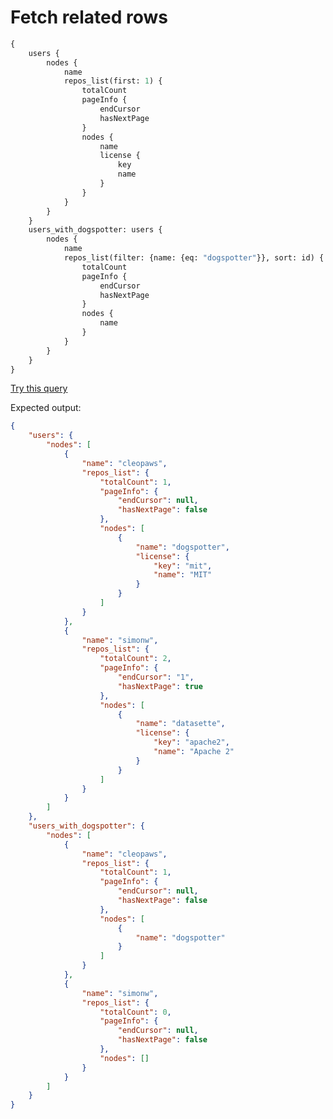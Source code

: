 # Fetch related rows

```graphql
{
    users {
        nodes {
            name
            repos_list(first: 1) {
                totalCount
                pageInfo {
                    endCursor
                    hasNextPage
                }
                nodes {
                    name
                    license {
                        key
                        name
                    }
                }
            }
        }
    }
    users_with_dogspotter: users {
        nodes {
            name
            repos_list(filter: {name: {eq: "dogspotter"}}, sort: id) {
                totalCount
                pageInfo {
                    endCursor
                    hasNextPage
                }
                nodes {
                    name
                }
            }
        }
    }
}
```
[Try this query](https://datasette-graphql-demo.datasette.io/graphql/fixtures?query=%0A%7B%0A%20%20%20%20users%20%7B%0A%20%20%20%20%20%20%20%20nodes%20%7B%0A%20%20%20%20%20%20%20%20%20%20%20%20name%0A%20%20%20%20%20%20%20%20%20%20%20%20repos_list%28first%3A%201%29%20%7B%0A%20%20%20%20%20%20%20%20%20%20%20%20%20%20%20%20totalCount%0A%20%20%20%20%20%20%20%20%20%20%20%20%20%20%20%20pageInfo%20%7B%0A%20%20%20%20%20%20%20%20%20%20%20%20%20%20%20%20%20%20%20%20endCursor%0A%20%20%20%20%20%20%20%20%20%20%20%20%20%20%20%20%20%20%20%20hasNextPage%0A%20%20%20%20%20%20%20%20%20%20%20%20%20%20%20%20%7D%0A%20%20%20%20%20%20%20%20%20%20%20%20%20%20%20%20nodes%20%7B%0A%20%20%20%20%20%20%20%20%20%20%20%20%20%20%20%20%20%20%20%20name%0A%20%20%20%20%20%20%20%20%20%20%20%20%20%20%20%20%20%20%20%20license%20%7B%0A%20%20%20%20%20%20%20%20%20%20%20%20%20%20%20%20%20%20%20%20%20%20%20%20key%0A%20%20%20%20%20%20%20%20%20%20%20%20%20%20%20%20%20%20%20%20%20%20%20%20name%0A%20%20%20%20%20%20%20%20%20%20%20%20%20%20%20%20%20%20%20%20%7D%0A%20%20%20%20%20%20%20%20%20%20%20%20%20%20%20%20%7D%0A%20%20%20%20%20%20%20%20%20%20%20%20%7D%0A%20%20%20%20%20%20%20%20%7D%0A%20%20%20%20%7D%0A%20%20%20%20users_with_dogspotter%3A%20users%20%7B%0A%20%20%20%20%20%20%20%20nodes%20%7B%0A%20%20%20%20%20%20%20%20%20%20%20%20name%0A%20%20%20%20%20%20%20%20%20%20%20%20repos_list%28filter%3A%20%7Bname%3A%20%7Beq%3A%20%22dogspotter%22%7D%7D%2C%20sort%3A%20id%29%20%7B%0A%20%20%20%20%20%20%20%20%20%20%20%20%20%20%20%20totalCount%0A%20%20%20%20%20%20%20%20%20%20%20%20%20%20%20%20pageInfo%20%7B%0A%20%20%20%20%20%20%20%20%20%20%20%20%20%20%20%20%20%20%20%20endCursor%0A%20%20%20%20%20%20%20%20%20%20%20%20%20%20%20%20%20%20%20%20hasNextPage%0A%20%20%20%20%20%20%20%20%20%20%20%20%20%20%20%20%7D%0A%20%20%20%20%20%20%20%20%20%20%20%20%20%20%20%20nodes%20%7B%0A%20%20%20%20%20%20%20%20%20%20%20%20%20%20%20%20%20%20%20%20name%0A%20%20%20%20%20%20%20%20%20%20%20%20%20%20%20%20%7D%0A%20%20%20%20%20%20%20%20%20%20%20%20%7D%0A%20%20%20%20%20%20%20%20%7D%0A%20%20%20%20%7D%0A%7D%0A)

Expected output:

```json
{
    "users": {
        "nodes": [
            {
                "name": "cleopaws",
                "repos_list": {
                    "totalCount": 1,
                    "pageInfo": {
                        "endCursor": null,
                        "hasNextPage": false
                    },
                    "nodes": [
                        {
                            "name": "dogspotter",
                            "license": {
                                "key": "mit",
                                "name": "MIT"
                            }
                        }
                    ]
                }
            },
            {
                "name": "simonw",
                "repos_list": {
                    "totalCount": 2,
                    "pageInfo": {
                        "endCursor": "1",
                        "hasNextPage": true
                    },
                    "nodes": [
                        {
                            "name": "datasette",
                            "license": {
                                "key": "apache2",
                                "name": "Apache 2"
                            }
                        }
                    ]
                }
            }
        ]
    },
    "users_with_dogspotter": {
        "nodes": [
            {
                "name": "cleopaws",
                "repos_list": {
                    "totalCount": 1,
                    "pageInfo": {
                        "endCursor": null,
                        "hasNextPage": false
                    },
                    "nodes": [
                        {
                            "name": "dogspotter"
                        }
                    ]
                }
            },
            {
                "name": "simonw",
                "repos_list": {
                    "totalCount": 0,
                    "pageInfo": {
                        "endCursor": null,
                        "hasNextPage": false
                    },
                    "nodes": []
                }
            }
        ]
    }
}
```
